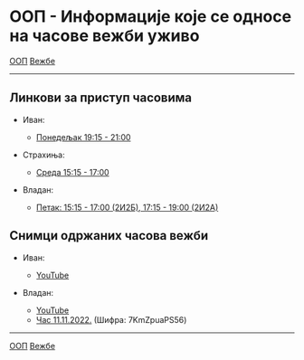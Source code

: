 # ООП - Информације које се односе на часове вежби уживо

[ООП](../../README.md) [Вежбе](../README.md)

---

## Линкови за приступ часовима

- Иван:
    - [Понедељак 19:15 - 21:00](https://matf.webex.com/meet/ivan_ristovic)

- Страхиња:
    - [Среда 15:15 - 17:00](https://matf.webex.com/meet/strahinja_stanojevic)
    
- Владан:
    - [Петак: 15:15 - 17:00 (2И2Б), 17:15 - 19:00 (2И2А)](https://matf.webex.com/meet/vladan_kovacevic)    

## Снимци одржаних часова вежби

- Иван:
    - [YouTube](https://www.youtube.com/playlist?list=PLOGAKiQpHThMfo0A7UumHheZ5RkXxPq3m)

- Владан:
    - [YouTube](https://www.youtube.com/channel/UCNVRGjPV7uvAZrtgfcNrlFA)
    - [Час 11.11.2022.](https://matf.webex.com/matf/ldr.php?RCID=c6adb07e0f5fd1daada6e03386f7e1bb) (Шифра: 7KmZpuaPS56)


--- 
[ООП](../../README.md) [Вежбе](../README.md)
